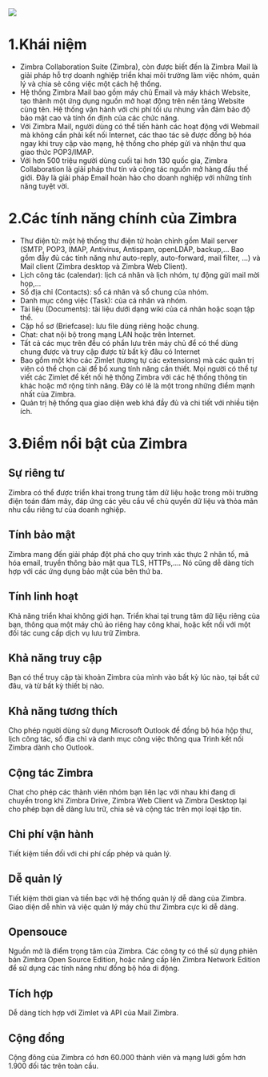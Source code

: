 <img src="https://kb.kdata.vn/wp-content/uploads/2020/12/z-1.png">

# 1.Khái niệm
- Zimbra Collaboration Suite (Zimbra), còn được biết đến là Zimbra Mail là giải pháp hỗ trợ doanh nghiệp triển khai môi trường làm việc nhóm, quản lý và chia sẻ công việc một cách hệ thống.
- Hệ thống Zimbra Mail bao gồm máy chủ Email và máy khách Website, tạo thành một ứng dụng nguồn mở hoạt động trên nền tảng Website cùng tên. Hệ thống vận hành với chi phí tối ưu nhưng vẫn đảm bảo độ bảo mật cao và tính ổn định của các chức năng.
- Với Zimbra Mail, người dùng có thể tiến hành các hoạt động với Webmail mà không cần phải kết nối Internet, các thao tác sẽ được đồng bộ hóa ngay khi truy cập vào mạng, hệ thống cho phép gửi và nhận thư qua giao thức POP3/IMAP.
- Với hơn 500 triệu người dùng cuối tại hơn 130 quốc gia, Zimbra Collaboration là giải pháp thư tín và cộng tác nguồn mở hàng đầu thế giới. Đây là giải pháp Email hoàn hảo cho doanh nghiệp với những tính năng tuyệt vời.
# 2.Các tính năng chính của Zimbra
- Thư điện tử: một hệ thống thư điện tử hoàn chỉnh gồm Mail server (SMTP, POP3, IMAP, Antivirus, Antispam, openLDAP, backup,… Bao gồm đầy đủ các tính năng như auto-reply, auto-forward, mail filter, …) và Mail client (Zimbra desktop và Zimbra Web Client).
- Lịch công tác (calendar): lịch cá nhân và lịch nhóm, tự động gửi mail mời họp,…
- Sổ địa chỉ (Contacts): sổ cá nhân và sổ chung của nhóm.
- Danh mục công việc (Task): của cá nhân và nhóm.
- Tài liệu (Documents): tài liệu dưới dạng wiki của cá nhân hoặc soạn tập thể.
- Cặp hồ sơ (Briefcase): lưu file dùng riêng hoặc chung.
- Chat: chat nội bộ trong mạng LAN hoặc trên Internet.
- Tất cả các mục trên đều có phần lưu trên máy chủ để có thể dùng chung được và truy cập được từ bất kỳ đâu có Internet
- Bao gồm một kho các Zimlet (tương tự các extensions) mà các quản trị viên có thể chọn cài để bổ xung tính năng cần thiết. Mọi người có thể tự viết các Zimlet để kết nối hệ thống Zimbra với các hệ thống thông tin khác hoặc mở rộng tính năng. Đây có lẽ là một trong những điểm mạnh nhất của Zimbra.
- Quản trị hệ thống qua giao diện web khá đầy đủ và chi tiết với nhiều tiện ích.
# 3.Điểm nổi bật của Zimbra
## Sự riêng tư
Zimbra có thể được triển khai trong trung tâm dữ liệu hoặc trong môi trường điện toán đám mây, đáp ứng các yêu cầu về chủ quyền dữ liệu và thỏa mãn nhu cầu riêng tư của doanh nghiệp.
## Tính bảo mật
Zimbra mang đến giải pháp đột phá cho quy trình xác thực 2 nhân tố, mã hóa email, truyền thông bảo mật qua TLS, HTTPs,…. Nó cũng dễ dàng tích hợp với các ứng dụng bảo mật của bên thứ ba.
## Tính linh hoạt
Khả năng triển khai không giới hạn. Triển khai tại trung tâm dữ liệu riêng của bạn, thông qua một máy chủ ảo riêng hay công khai, hoặc kết nối với một đối tác cung cấp dịch vụ lưu trữ Zimbra.
## Khả năng truy cập
Bạn có thể truy cập tài khoản Zimbra của mình vào bất kỳ lúc nào, tại bất cứ đâu, và từ bất kỳ thiết bị nào.
## Khả năng tương thích
Cho phép người dùng sử dụng Microsoft Outlook để đồng bộ hóa hộp thư, lịch công tác, sổ địa chỉ và danh mục công việc thông qua Trình kết nối Zimbra dành cho Outlook.
## Cộng tác Zimbra
Chat cho phép các thành viên nhóm bạn liên lạc với nhau khi đang di chuyển trong khi Zimbra Drive, Zimbra Web Client và Zimbra Desktop lại cho phép bạn dễ dàng lưu trữ, chia sẻ và cộng tác trên mọi loại tập tin.
## Chi phí vận hành
Tiết kiệm tiền đối với chi phí cấp phép và quản lý.
## Dễ quản lý
Tiết kiệm thời gian và tiền bạc với hệ thống quản lý dễ dàng của Zimbra. Giao diện dễ nhìn và việc quản lý máy chủ thư Zimbra cực kì dễ dàng.
## Opensouce
Nguồn mở là điểm trọng tâm của Zimbra. Các công ty có thể sử dụng phiên bản Zimbra Open Source Edition, hoặc nâng cấp lên Zimbra Network Edition để sử dụng các tính năng như đồng bộ hóa di động.
## Tích hợp
Dễ dàng tích hợp với Zimlet và API của Mail Zimbra.
## Cộng đồng
Cộng đông của Zimbra có hơn 60.000 thành viên và mạng lưới gồm hơn 1.900 đối tác trên toàn cầu.
